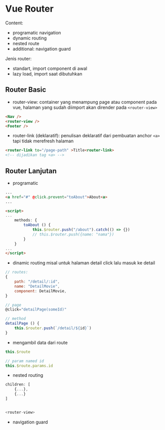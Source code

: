 # Vue Router

Content:
- programatic navigation
- dynamic routing
- nested route
- additional: navigation guard

Jenis router:
- standart, import component di awal
- lazy load, import saat dibutuhkan

## Router Basic
- router-view:
container yang menampung page atau component pada vue,
halaman yang sudah diimport akan dirender pada `<router-view>`

```html
<Nav />
<router-view />
<Footer />
```

- router-link (deklaratif):
penulisan deklaratif dari pembuatan anchor `<a>` tapi tidak merefresh halaman

```html
<router-link to="/page-path" >Title<router-link>
<!-- dijadikan tag <a> -->
``` 

## Router Lanjutan
- programatic
```html
...
<a href="#" @click.prevent="toAbout">About<a>
...

<script>
...
    methods: {
        toAbout () {
            this.$router.push("/about").catch(() => {})
            // this.$router.push({name: "nama"})
        }
    }
...
</script>
```

- dinamic routing
misal untuk halaman detail
click lalu masuk ke detail
```js
// routes:
{
    path: "/detail/:id",
    name: "DetailMovie",
    component: DetailMovie,
}

// page
@click="detailPage(someId)"

// method
detailPage () {
    this.$router.push(`/detail/${id}`)
}
```

- mengambil data dari route
```js
this.$route

// param named id
this.$route.params.id
```

- nested routing
```js
children: [
    {...},
    {...}
]


<router-view>
```

- navigation guard